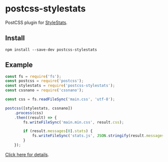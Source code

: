 # postcss-stylestats

PostCSS plugin for [StyleStats](https://github.com/t32k/stylestats).

## Install

```
npm install --save-dev postcss-stylestats
```

## Example

```js
const fs = require('fs');
const postcss = require('postcss');
const stylestats = require('postcss-stylestats');
const cssnano = require('cssnano');

const css = fs.readFileSync('main.css', 'utf-8');

postcss([stylestats, cssnano])
    .process(css)
    .then((result) => {
        fs.writeFileSync('main.min.css', result.css);

        if (result.messages[0].stats) {
            fs.writeFileSync('stats.js', JSON.stringify(result.messages[0].stats));
        }
    });
```

[Click here for details](https://github.com/kubosho/postcss-stylestats/tree/master/example).
